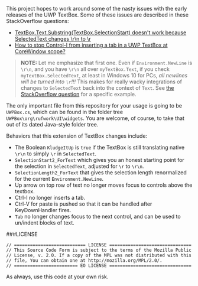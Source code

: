 This project hopes to work around some of the nasty issues with the early releases of the UWP TextBox. Some of these issues are described in these StackOverflow questions:

* [TextBox.Text.Substring(TextBox.SelectionStart) doesn't work because SelectedText changes \r\n to \r](http://stackoverflow.com/questions/35138047/textbox-text-substringtextbox-selectionstart-doesnt-work-because-selectedtext)
* [How to stop Control-I from inserting a tab in a UWP TextBox at CoreWindow scope?](http://stackoverflow.com/questions/35045514/how-to-stop-control-i-from-inserting-a-tab-in-a-uwp-textbox-at-corewindow-scope)

> **NOTE:** Let me emphasize that first one. Even if `Environment.NewLine` is `\r\n`, and you have `\r\n` all over `myTextBox.Text`, if you check `myTextBox.SelectedText`, at least in Windows 10 for PCs, *all newlines will be turned into `\r`!!!* This makes for really wacky integrations of changes to `SelectedText` back into the context of `Text`. See [the StackOverflow question](http://stackoverflow.com/questions/35138047/textbox-text-substringtextbox-selectionstart-doesnt-work-because-selectedtext) for a specific example.

The only important file from this repository for your usage is going to be `UWPBox.cs`, which can be found in the folder tree `UWPBox\org\rufwork\UI\widgets`. You are welcome, of course, to take that out of its dated Java-style folder tree.

Behaviors that this extension of TextBox changes include:

* The Boolean `KludgeItUp` is `true` if the TextBox is still translating native `\r\n` to simply `\r` in `SelectedText`.
* `SelectionStart2_ForText` which gives you an honest starting point for the selection in `SelectedText`, adjusted for `\r` to `\r\n`.
* `SelectionLength2_ForText` that gives the selection length renormalized for the current `Environment.NewLine`.
* Up arrow on top row of text no longer moves focus to controls above the textbox.
* Ctrl-I no longer inserts a tab.
* Ctrl-V for paste is pushed so that it can be handled after KeyDownHandler fires.
* `Tab` no longer changes focus to the next control, and can be used to un/indent blocks of text.

###LICENSE

    // =========================== LICENSE ===============================
    // This Source Code Form is subject to the terms of the Mozilla Public
    // License, v. 2.0. If a copy of the MPL was not distributed with this
    // file, You can obtain one at http://mozilla.org/MPL/2.0/.
    // ======================== EO LICENSE ===============================
    
As always, use this code at your own risk.